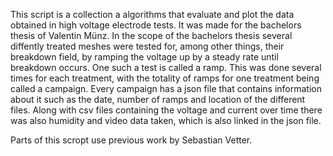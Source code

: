 This script is a collection a algorithms that evaluate and plot the data obtained in high voltage electrode tests. It was made for the bachelors thesis of Valentin Münz.
In the scope of the bachelors thesis several diffently treated meshes were tested for, among other things, their breakdown field, by ramping the voltage up by a steady rate until breakdown occurs. One such a test is called a ramp. This was done several times for each treatment, with the totality of ramps for one treatment being called a campaign. Every campaign has a json file that contains information about it such as the date, number of ramps and location of the different files. Along with csv files containing the voltage and current over time there was also humidity and video data taken, which is also linked in the json file.

Parts of this scropt use previous work by Sebastian Vetter.
